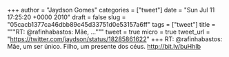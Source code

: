 
+++
author = "Jaydson Gomes"
categories = ["tweet"]
date = "Sun Jul 11 17:25:20 +0000 2010"
draft = false
slug = "05cacb1377ca46dbb89c45d33751d0e53157a6ff"
tags = ["tweet"]
title = """RT: @rafinhabastos: Mãe, ..."""
tweet = true
micro = true
tweet_url = "https://twitter.com/jaydson/status/18285861622"
+++
RT: @rafinhabastos: Mãe, um ser único. Filho, um presente dos céus. http://bit.ly/buHhIb
